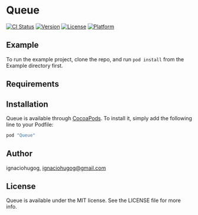 # Queue

[![CI Status](http://img.shields.io/travis/ignaciohugog/Queue.svg?style=flat)](https://travis-ci.org/ignaciohugog/Queue)
[![Version](https://img.shields.io/cocoapods/v/Queue.svg?style=flat)](http://cocoapods.org/pods/Queue)
[![License](https://img.shields.io/cocoapods/l/Queue.svg?style=flat)](http://cocoapods.org/pods/Queue)
[![Platform](https://img.shields.io/cocoapods/p/Queue.svg?style=flat)](http://cocoapods.org/pods/Queue)

## Example

To run the example project, clone the repo, and run `pod install` from the Example directory first.

## Requirements

## Installation

Queue is available through [CocoaPods](http://cocoapods.org). To install
it, simply add the following line to your Podfile:

```ruby
pod "Queue"
```

## Author

ignaciohugog, ignaciohugog@gmail.com

## License

Queue is available under the MIT license. See the LICENSE file for more info.
